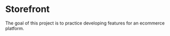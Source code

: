 # Storefront

The goal of this project is to practice developing features for an ecommerce platform.